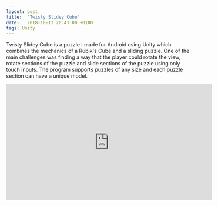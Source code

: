 ```yaml
---
layout: post
title:  "Twisty Slidey Cube"
date:   2018-10-13 20:43:00 +0100
tags: Unity
---
```

Twisty Slidey Cube is a puzzle I made for Android using Unity which combines the mechanics of a Rubik's Cube and a sliding puzzle. One of the main challenges was finding a way that the player could rotate the view, rotate sections of the puzzle and slide sections of the puzzle using only touch inputs. The program supports puzzles of any size and each puzzle section can have a unique model.

<iframe width="560" height="315" src="https://www.youtube.com/embed/Ehe1i8v09hI?rel=0" frameborder="0" allow="autoplay; encrypted-media" allowfullscreen></iframe>